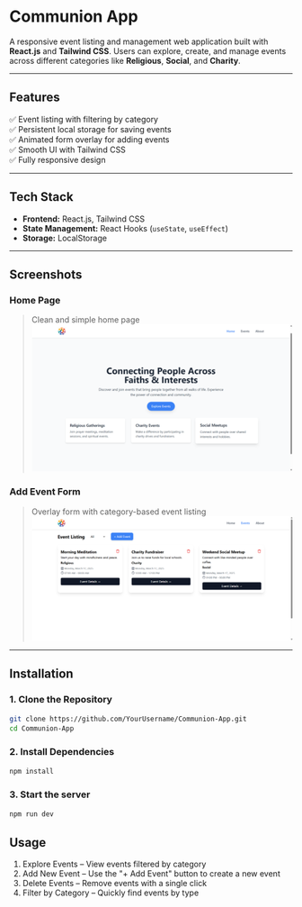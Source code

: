 # Communion App

A responsive event listing and management web application built with **React.js** and **Tailwind CSS**. Users can explore, create, and manage events across different categories like **Religious**, **Social**, and **Charity**.

---

## Features

✅ Event listing with filtering by category  
✅ Persistent local storage for saving events  
✅ Animated form overlay for adding events  
✅ Smooth UI with Tailwind CSS  
✅ Fully responsive design

---

## Tech Stack

- **Frontend:** React.js, Tailwind CSS
- **State Management:** React Hooks (`useState`, `useEffect`)
- **Storage:** LocalStorage

---

## Screenshots

### **Home Page**

> Clean and simple home page  
> ![Home Page](./src/assets/home.png)

### **Add Event Form**

> Overlay form with category-based event listing  
> ![Add Event](./src/assets/events.png)

---

## Installation

### 1. Clone the Repository

```bash
git clone https://github.com/YourUsername/Communion-App.git
cd Communion-App
```

### 2. Install Dependencies

```bash
npm install
```

### 3. Start the server

```bash
npm run dev
```

## Usage

1. Explore Events – View events filtered by category
2. Add New Event – Use the "+ Add Event" button to create a new event
3. Delete Events – Remove events with a single click
4. Filter by Category – Quickly find events by type
